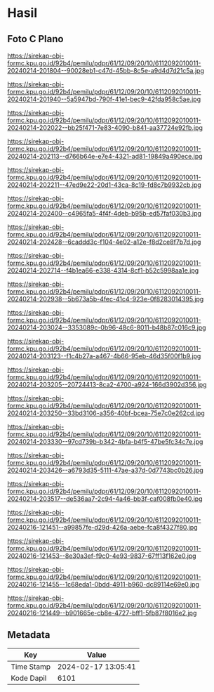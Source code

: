 # Hasil

## Foto C Plano

https://sirekap-obj-formc.kpu.go.id/92b4/pemilu/pdpr/61/12/09/20/10/6112092010011-20240214-201804--90028eb1-c47d-45bb-8c5e-a9d4d7d21c5a.jpg

https://sirekap-obj-formc.kpu.go.id/92b4/pemilu/pdpr/61/12/09/20/10/6112092010011-20240214-201940--5a5947bd-790f-41e1-bec9-42fda958c5ae.jpg

https://sirekap-obj-formc.kpu.go.id/92b4/pemilu/pdpr/61/12/09/20/10/6112092010011-20240214-202022--bb25f471-7e83-4090-b841-aa37724e92fb.jpg

https://sirekap-obj-formc.kpu.go.id/92b4/pemilu/pdpr/61/12/09/20/10/6112092010011-20240214-202113--d766b64e-e7e4-4321-ad81-19849a490ece.jpg

https://sirekap-obj-formc.kpu.go.id/92b4/pemilu/pdpr/61/12/09/20/10/6112092010011-20240214-202211--47ed9e22-20d1-43ca-8c19-fd8c7b9932cb.jpg

https://sirekap-obj-formc.kpu.go.id/92b4/pemilu/pdpr/61/12/09/20/10/6112092010011-20240214-202400--c4965fa5-4f4f-4deb-b95b-ed57faf030b3.jpg

https://sirekap-obj-formc.kpu.go.id/92b4/pemilu/pdpr/61/12/09/20/10/6112092010011-20240214-202428--6caddd3c-f104-4e02-a12e-f8d2ce8f7b7d.jpg

https://sirekap-obj-formc.kpu.go.id/92b4/pemilu/pdpr/61/12/09/20/10/6112092010011-20240214-202714--f4b1ea66-e338-4314-8cf1-b52c5998aa1e.jpg

https://sirekap-obj-formc.kpu.go.id/92b4/pemilu/pdpr/61/12/09/20/10/6112092010011-20240214-202938--5b673a5b-4fec-41c4-923e-0f8283014395.jpg

https://sirekap-obj-formc.kpu.go.id/92b4/pemilu/pdpr/61/12/09/20/10/6112092010011-20240214-203024--3353089c-0b96-48c6-8011-b48b87c016c9.jpg

https://sirekap-obj-formc.kpu.go.id/92b4/pemilu/pdpr/61/12/09/20/10/6112092010011-20240214-203123--f1c4b27a-a467-4b66-95eb-46d35f00f1b9.jpg

https://sirekap-obj-formc.kpu.go.id/92b4/pemilu/pdpr/61/12/09/20/10/6112092010011-20240214-203205--20724413-8ca2-4700-a924-166d3902d356.jpg

https://sirekap-obj-formc.kpu.go.id/92b4/pemilu/pdpr/61/12/09/20/10/6112092010011-20240214-203250--33bd3106-a356-40bf-bcea-75e7c0e262cd.jpg

https://sirekap-obj-formc.kpu.go.id/92b4/pemilu/pdpr/61/12/09/20/10/6112092010011-20240214-203330--97cd739b-b342-4bfa-b4f5-47be5fc34c7e.jpg

https://sirekap-obj-formc.kpu.go.id/92b4/pemilu/pdpr/61/12/09/20/10/6112092010011-20240214-203426--a6793d35-5111-47ae-a37d-0d7743bc0b26.jpg

https://sirekap-obj-formc.kpu.go.id/92b4/pemilu/pdpr/61/12/09/20/10/6112092010011-20240214-203517--de536aa7-2c94-4a46-bb3f-caf008fb0e40.jpg

https://sirekap-obj-formc.kpu.go.id/92b4/pemilu/pdpr/61/12/09/20/10/6112092010011-20240216-121451--a99857fe-d29d-426a-aebe-fca8f4327f80.jpg

https://sirekap-obj-formc.kpu.go.id/92b4/pemilu/pdpr/61/12/09/20/10/6112092010011-20240216-121453--8e30a3ef-f9c0-4e93-9837-67ff13f162e0.jpg

https://sirekap-obj-formc.kpu.go.id/92b4/pemilu/pdpr/61/12/09/20/10/6112092010011-20240216-121455--1c68eda1-0bdd-4911-b960-dc89114e69e0.jpg

https://sirekap-obj-formc.kpu.go.id/92b4/pemilu/pdpr/61/12/09/20/10/6112092010011-20240216-121449--b901665e-cb8e-4727-bff1-5fb87f8016e2.jpg


## Metadata

| Key        | Value               |
| ---------- | ------------------- |
| Time Stamp | 2024-02-17 13:05:41 |
| Kode Dapil | 6101                |



